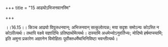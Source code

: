 +++
title = "15 आढ्योऽभिजनवानस्मि"

+++
  
  
।।16.15।। किञ्च आढ्यो विपुलधनवान्; अभिजनवान् सत्कुलोत्पन्नः; मया सदृशः
समोऽन्यः कोऽस्ति न कोऽपीत्यर्थः। तथापि यक्ष्ये यज्ञादिभिः
प्रतिष्ठार्थमित्यर्थः। दास्यामि अधमेभ्योऽनुवर्तिभ्यः; मोदिष्ये
हर्षमाप्स्यामि; इति अमुना प्रकारेण अज्ञानेन विमोहिताः
पूर्वोक्तधर्मेष्वभिनिविष्टा भवन्तीत्यर्थः।  
  
